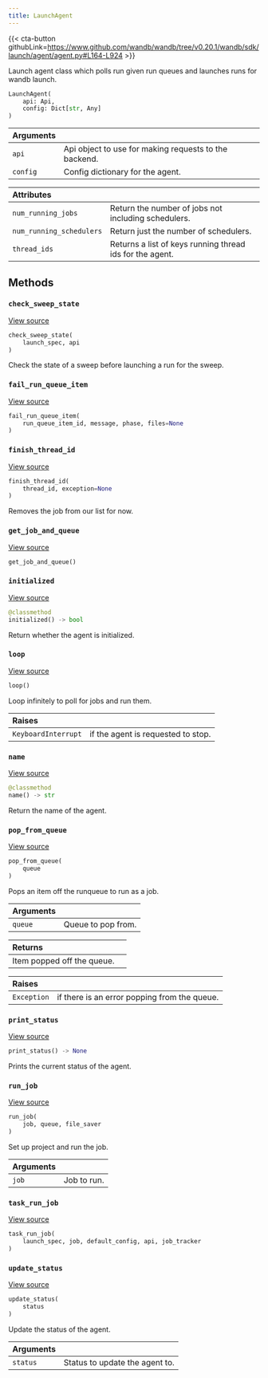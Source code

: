 ```yaml
---
title: LaunchAgent
---
```


{{< cta-button githubLink=https://www.github.com/wandb/wandb/tree/v0.20.1/wandb/sdk/launch/agent/agent.py#L164-L924 >}}

Launch agent class which polls run given run queues and launches runs for wandb launch.

```python
LaunchAgent(
    api: Api,
    config: Dict[str, Any]
)
```

| Arguments |  |
| :--- | :--- |
|  `api` |  Api object to use for making requests to the backend. |
|  `config` |  Config dictionary for the agent. |

| Attributes |  |
| :--- | :--- |
|  `num_running_jobs` |  Return the number of jobs not including schedulers. |
|  `num_running_schedulers` |  Return just the number of schedulers. |
|  `thread_ids` |  Returns a list of keys running thread ids for the agent. |

## Methods

### `check_sweep_state`

[View source](https://www.github.com/wandb/wandb/tree/v0.20.1/wandb/sdk/launch/agent/agent.py#L786-L803)

```python
check_sweep_state(
    launch_spec, api
)
```

Check the state of a sweep before launching a run for the sweep.

### `fail_run_queue_item`

[View source](https://www.github.com/wandb/wandb/tree/v0.20.1/wandb/sdk/launch/agent/agent.py#L295-L304)

```python
fail_run_queue_item(
    run_queue_item_id, message, phase, files=None
)
```

### `finish_thread_id`

[View source](https://www.github.com/wandb/wandb/tree/v0.20.1/wandb/sdk/launch/agent/agent.py#L416-L509)

```python
finish_thread_id(
    thread_id, exception=None
)
```

Removes the job from our list for now.

### `get_job_and_queue`

[View source](https://www.github.com/wandb/wandb/tree/v0.20.1/wandb/sdk/launch/agent/agent.py#L908-L915)

```python
get_job_and_queue()
```

### `initialized`

[View source](https://www.github.com/wandb/wandb/tree/v0.20.1/wandb/sdk/launch/agent/agent.py#L190-L193)

```python
@classmethod
initialized() -> bool
```

Return whether the agent is initialized.

### `loop`

[View source](https://www.github.com/wandb/wandb/tree/v0.20.1/wandb/sdk/launch/agent/agent.py#L572-L653)

```python
loop()
```

Loop infinitely to poll for jobs and run them.

| Raises |  |
| :--- | :--- |
|  `KeyboardInterrupt` |  if the agent is requested to stop. |

### `name`

[View source](https://www.github.com/wandb/wandb/tree/v0.20.1/wandb/sdk/launch/agent/agent.py#L180-L188)

```python
@classmethod
name() -> str
```

Return the name of the agent.

### `pop_from_queue`

[View source](https://www.github.com/wandb/wandb/tree/v0.20.1/wandb/sdk/launch/agent/agent.py#L340-L363)

```python
pop_from_queue(
    queue
)
```

Pops an item off the runqueue to run as a job.

| Arguments |  |
| :--- | :--- |
|  `queue` |  Queue to pop from. |

| Returns |  |
| :--- | :--- |
|  Item popped off the queue. |

| Raises |  |
| :--- | :--- |
|  `Exception` |  if there is an error popping from the queue. |

### `print_status`

[View source](https://www.github.com/wandb/wandb/tree/v0.20.1/wandb/sdk/launch/agent/agent.py#L365-L381)

```python
print_status() -> None
```

Prints the current status of the agent.

### `run_job`

[View source](https://www.github.com/wandb/wandb/tree/v0.20.1/wandb/sdk/launch/agent/agent.py#L511-L541)

```python
run_job(
    job, queue, file_saver
)
```

Set up project and run the job.

| Arguments |  |
| :--- | :--- |
|  `job` |  Job to run. |

### `task_run_job`

[View source](https://www.github.com/wandb/wandb/tree/v0.20.1/wandb/sdk/launch/agent/agent.py#L656-L688)

```python
task_run_job(
    launch_spec, job, default_config, api, job_tracker
)
```

### `update_status`

[View source](https://www.github.com/wandb/wandb/tree/v0.20.1/wandb/sdk/launch/agent/agent.py#L383-L394)

```python
update_status(
    status
)
```

Update the status of the agent.

| Arguments |  |
| :--- | :--- |
|  `status` |  Status to update the agent to. |
